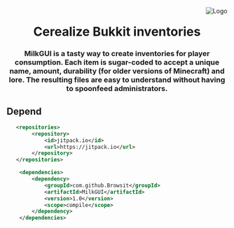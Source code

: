 <img src="https://i.imgur.com/dpP0KIj.png" alt="Logo" align="right">
<div align="center">
  <h1>Cerealize Bukkit inventories</h1>
  <h3>MilkGUI is a tasty way to create inventories for player consumption. Each item is sugar-coded to accept a unique name, amount, durability (for older versions of Minecraft) and lore. The resulting files are easy to understand without having to spoonfeed administrators.</h3>
</div>

## Depend
```xml
   <repositories>
        <repository>
            <id>jitpack.io</id>
            <url>https://jitpack.io</url>
        </repository>
   </repositories>
```
```xml
    <dependencies>
        <dependency>
            <groupId>com.github.Browsit</groupId>
            <artifactId>MilkGUI</artifactId>
            <version>1.0</version>
            <scope>compile</scope>
        </dependency>
    </dependencies>
```
